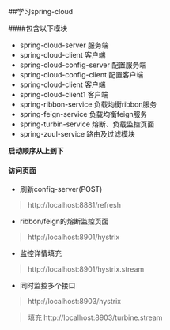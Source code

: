 ##学习spring-cloud

####包含以下模块
- spring-cloud-server 服务端
- spring-cloud-client 客户端
- spring-cloud-config-server 配置服务端
- spring-cloud-config-client 配置客户端
- spring-cloud-client 客户端
- spring-cloud-client1 客户端
- spring-ribbon-service 负载均衡ribbon服务
- spring-feign-service 负载均衡feign服务
- spring-turbin-service 熔断、负载监控页面
- spring-zuul-service 路由及过滤模块

**启动顺序从上到下**

#### 访问页面
- 刷新config-server(POST)
> http://localhost:8881/refresh

- ribbon/feign的熔断监控页面
> http://localhost:8901/hystrix
- 监控详情填充
> http://localhost:8901/hystrix.stream
- 同时监控多个接口
> http://localhost:8903/hystrix

> 填充 http://localhost:8903/turbine.stream
